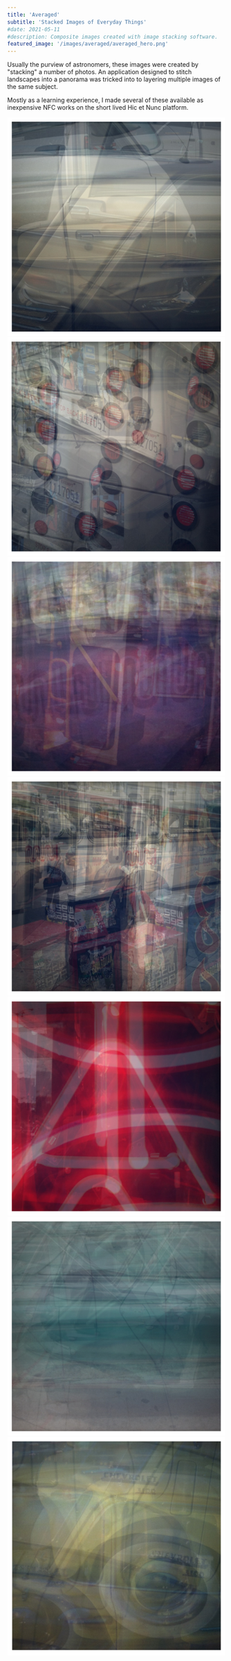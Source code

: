 ```yaml
---
title: 'Averaged'
subtitle: 'Stacked Images of Everyday Things'
#date: 2021-05-11
#description: Composite images created with image stacking software.
featured_image: '/images/averaged/averaged_hero.png'
---
```


Usually the purview of astronomers, these images were created by "stacking" a number of photos. An application designed to stitch landscapes into a panorama was tricked into to layering multiple images of the same subject.

Mostly as a learning experience, I made several of these available as inexpensive NFC works on the short lived Hic et Nunc platform.

<img src ="/images/averaged/yellow_car.png"/>

<img src ="/images/averaged/buslights.png"/>

<img src ="/images/averaged/muni1.png"/>

<img src ="/images/averaged/muni2.png"/>

<img src ="/images/averaged/tattoo.png"/>

<img src ="/images/averaged/valiant.png"/>

<img src ="/images/averaged/yellow_car_2.jpg"/>
